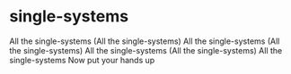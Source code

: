 # single-systems
All the single-systems (All the single-systems)
All the single-systems (All the single-systems)
All the single-systems (All the single-systems)
All the single-systems
Now put your hands up
